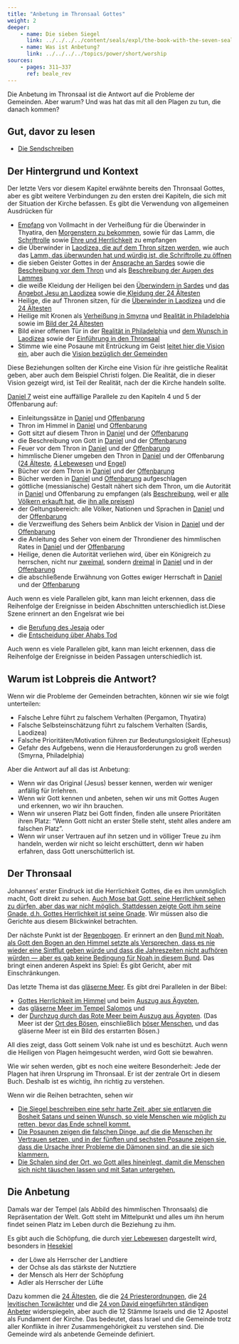 ```yaml
---
title: "Anbetung im Thronsaal Gottes"
weight: 2
deeper:
    - name: Die sieben Siegel
      link: ../../../../content/seals/expl/the-book-with-the-seven-seals
    - name: Was ist Anbetung?
      link: ../../../../topics/power/short/worship
sources: 
    - pages: 311–337
      ref: beale_rev
---
```


Die Anbetung im Thronsaal ist die Antwort auf die Probleme der Gemeinden. Aber warum? Und was hat das mit all den Plagen zu tun, die danach kommen?

## Gut, davor zu lesen

<a name="ef77"></a>
- [Die Sendschreiben](../../../../content/letters/expl/the-letters-to-the-seven-churches)

## Der Hintergrund und Kontext

<a name="e638"></a>
Der letzte Vers vor diesem Kapitel erwähnte bereits den Thronsaal Gottes, aber es gibt weitere Verbindungen zu den ersten drei Kapiteln, die sich mit der Situation der Kirche befassen. Es gibt die Verwendung von allgemeinen Ausdrücken für

- [Empfang](https://biblehub.com/greek/2983.htm) von Vollmacht in der Verheißung für die Überwinder in Thyatira, den [Morgenstern zu bekommen](https://www.bibleserver.com/SLT/Offenbarung2%2C28), sowie für das Lamm, die [Schriftrolle](https://www.bibleserver.com/SLT/Offenbarung5%2C9) sowie [Ehre und Herrlichkeit](https://www.bibleserver.com/SLT/Offenbarung5%2C12) zu empfangen
- die Überwinder in [Laodizea, die auf dem Thron sitzen werden](https://www.bibleserver.com/SLT/Offenbarung3%2C21), wie auch das [Lamm, das überwunden hat und würdig ist, die Schriftrolle zu öffnen](https://www.bibleserver.com/SLT/Offenbarung5%2C5)
- die sieben Geister Gottes in der [Ansprache an Sardes](https://www.bibleserver.com/SLT/Offenbarung3%2C1) sowie die [Beschreibung vor dem Thron](https://www.bibleserver.com/SLT/Offenbarung4%2C5) und als [Beschreibung der Augen des Lammes](https://www.bibleserver.com/SLT/Offenbarung5%2C6)
- die weiße Kleidung der Heiligen bei den [Überwindern in Sardes](https://www.bibleserver.com/SLT/Offenbarung3%2C5) und [das Angebot Jesu an Laodizea](https://www.bibleserver.com/SLT/Offenbarung3%2C18) sowie die[ Kleidung der 24 Ältesten](https://www.bibleserver.com/SLT/Offenbarung4%2C4)
- Heilige, die auf Thronen sitzen, für die [Überwinder in Laodizea](https://www.bibleserver.com/SLT/Offenbarung3%2C21) und die [24 Ältesten](https://www.bibleserver.com/SLT/Offenbarung4%2C4)
- Heilige mit Kronen als [Verheißung in Smyrna](https://www.bibleserver.com/SLT/Offenbarung2%2C10) und [Realität in Philadelphia](https://www.bibleserver.com/SLT/Offenbarung3%2C11) sowie im [Bild der 24 Ältesten](https://www.bibleserver.com/SLT/Offenbarung4%2C4)
- Bild einer offenen Tür in der [Realität in Philadelphia](https://www.bibleserver.com/SLT/Offenbarung3%2C8) und [dem Wunsch in Laodizea](https://www.bibleserver.com/SLT/Offenbarung3%2C20) sowie der [Einführung in den Thronsaal](https://www.bibleserver.com/SLT/Offenbarung4%2C1)
- Stimme wie eine Posaune mit Entrückung im Geist [leitet hier die Vision ein](https://www.bibleserver.com/SLT/Offenbarung4%2C1-2), aber auch die [Vision bezüglich der Gemeinden](https://www.bibleserver.com/SLT/Offenbarung1%2C10-12)

Diese Beziehungen sollten der Kirche eine Vision für ihre geistliche Realität geben, aber auch dem Beispiel Christi folgen. Die Realität, die in dieser Vision gezeigt wird, ist Teil der Realität, nach der die Kirche handeln sollte.

[Daniel 7](https://www.bibleserver.com/SLT/Daniel7) weist eine auffällige Parallele zu den Kapiteln 4 und 5 der Offenbarung auf:

- Einleitungssätze in [Daniel](https://www.bibleserver.com/SLT/Daniel7%2C9) und [Offenbarung](https://www.bibleserver.com/SLT/Offenbarung4%2C1)
- Thron im Himmel in [Daniel](https://www.bibleserver.com/SLT/Daniel7%2C9) und [Offenbarung](https://www.bibleserver.com/SLT/Offenbarung4%2C2)
- Gott sitzt auf diesem Thron in [Daniel](https://www.bibleserver.com/SLT/Daniel7%2C9) und der [Offenbarung](https://www.bibleserver.com/SLT/Offenbarung4%2C2)
- die Beschreibung von Gott in [Daniel](https://www.bibleserver.com/SLT/Daniel7%2C9) und der [Offenbarung](https://www.bibleserver.com/SLT/Offenbarung4%2C3)
- Feuer vor dem Thron in [Daniel](https://www.bibleserver.com/SLT/Daniel7%2C9-10) und der [Offenbarung](https://www.bibleserver.com/SLT/Offenbarung4%2C5)
- himmlische Diener umgeben den Thron in [Daniel](https://www.bibleserver.com/SLT/Daniel7%2C10) und der Offenbarung ([24 Älteste](https://www.bibleserver.com/SLT/Offenbarung4%2C4), [4 Lebewesen](https://www.bibleserver.com/SLT/Offenbarung4%2C6-10) und [Engel](https://www.bibleserver.com/SLT/Offenbarung5%2C11))
- Bücher vor dem Thron in [Daniel](https://www.bibleserver.com/SLT/Daniel7%2C10) und der [Offenbarung](https://www.bibleserver.com/SLT/Offenbarung5%2C1-5)
- Bücher werden in [Daniel](https://www.bibleserver.com/SLT/Daniel7%2C10) und [Offenbarung](https://www.bibleserver.com/SLT/Offenbarung5%2C9) aufgeschlagen
- göttliche (messianische) Gestalt nähert sich dem Thron, um die Autorität in [Daniel](https://www.bibleserver.com/SLT/Daniel7%2C13-14) und Offenbarung zu empfangen (als [Beschreibung](https://www.bibleserver.com/SLT/Offenbarung5%2C5-7), weil er [alle Völkern erkauft hat](https://www.bibleserver.com/SLT/Offenbarung5%2C9), die [ihn alle preisen](https://www.bibleserver.com/SLT/Offenbarung5%2C12-13))
- der Geltungsbereich: alle Völker, Nationen und Sprachen in [Daniel](https://www.bibleserver.com/SLT/Daniel7%2C14) und der [Offenbarung](https://www.bibleserver.com/SLT/Offenbarung5%2C9)
- die Verzweiflung des Sehers beim Anblick der Vision in [Daniel](https://www.bibleserver.com/SLT/Daniel7%2C15) und der [Offenbarung](https://www.bibleserver.com/SLT/Offenbarung5%2C4)
- die Anleitung des Seher von einem der Throndiener des himmlischen Rates in [Daniel](https://www.bibleserver.com/SLT/Daniel7%2C16) und der [Offenbarung](https://www.bibleserver.com/SLT/Offenbarung5%2C5)
- Heilige, denen die Autorität verliehen wird, über ein Königreich zu herrschen, nicht nur [zweimal](https://www.bibleserver.com/SLT/Daniel7%2C22), sondern [dreimal](https://www.bibleserver.com/SLT/Daniel7%2C27) in [Daniel](https://www.bibleserver.com/SLT/Daniel7%2C18) und in der [Offenbarung](https://www.bibleserver.com/SLT/Offenbarung5%2C10)
- die abschließende Erwähnung von Gottes ewiger Herrschaft in [Daniel](https://www.bibleserver.com/SLT/Daniel7%2C27) und der [Offenbarung](https://www.bibleserver.com/SLT/Offenbarung5%2C13-14)

Auch wenn es viele Parallelen gibt, kann man leicht erkennen, dass die Reihenfolge der Ereignisse in beiden Abschnitten unterschiedlich ist.Diese Szene erinnert an den Engelsrat wie bei

- die [Berufung des Jesaja](https://www.bibleserver.com/SLT/Jesaja6%2C1-9) oder
- die [Entscheidung über Ahabs Tod](https://www.bibleserver.com/SLT/1.K%C3%B6nige22%2C19-23)

Auch wenn es viele Parallelen gibt, kann man leicht erkennen, dass die Reihenfolge der Ereignisse in beiden Passagen unterschiedlich ist.

## Warum ist Lobpreis die Antwort?

<a name="2385"></a>
Wenn wir die Probleme der Gemeinden betrachten, können wir sie wie folgt unterteilen:

- Falsche Lehre führt zu falschem Verhalten (Pergamon, Thyatira)
- Falsche Selbsteinschätzung führt zu falschem Verhalten (Sardis, Laodizea)
- Falsche Prioritäten/Motivation führen zur Bedeutungslosigkeit (Ephesus)
- Gefahr des Aufgebens, wenn die Herausforderungen zu groß werden (Smyrna, Philadelphia)

Aber die Antwort auf all das ist Anbetung:

- Wenn wir das Original (Jesus) besser kennen, werden wir weniger anfällig für Irrlehren.
- Wenn wir Gott kennen und anbeten, sehen wir uns mit Gottes Augen und erkennen, wo wir ihn brauchen.
- Wenn wir unseren Platz bei Gott finden, finden alle unsere Prioritäten ihren Platz: “Wenn Gott nicht an erster Stelle steht, steht alles andere am falschen Platz”.
- Wenn wir unser Vertrauen auf ihn setzen und in völliger Treue zu ihm handeln, werden wir nicht so leicht erschüttert, denn wir haben erfahren, dass Gott unerschütterlich ist.

## Der Thronsaal

<a name="0938"></a>
Johannes’ erster Eindruck ist die Herrlichkeit Gottes, die es ihm unmöglich macht, Gott direkt zu sehen. [Auch Mose bat Gott, seine Herrlichkeit sehen zu dürfen, aber das war nicht möglich. Stattdessen zeigte Gott ihm seine Gnade, d.h. Gottes Herrlichkeit ist seine Gnade](https://www.bibleserver.com/SLT/2.Mose33%2C18-20). Wir müssen also die Gerichte aus diesem Blickwinkel betrachten.

Der nächste Punkt ist der [Regenbogen](https://www.bibleserver.com/SLT/Offenbarung4%2C3). Er erinnert an den [Bund mit Noah, als Gott den Bogen an den Himmel setzte als Versprechen, dass es nie wieder eine Sintflut geben würde und dass die Jahreszeiten nicht aufhören würden — aber es gab keine Bedingung für Noah in diesem Bund](https://www.bibleserver.com/SLT/1.Mose9%2C8-11). Das bringt einen anderen Aspekt ins Spiel: Es gibt Gericht, aber mit Einschränkungen.

Das letzte Thema ist das [gläserne Meer](https://www.bibleserver.com/SLT/Offenbarung4%2C6). Es gibt drei Parallelen in der Bibel:

- [Gottes Herrlichkeit im Himmel](https://www.bibleserver.com/SLT/Hesekiel1%2C22) und beim [Auszug aus Ägypten](https://www.bibleserver.com/SLT/2.Mose24%2C10),
- das [gläserne Meer im Tempel Salomos](https://www.bibleserver.com/SLT/2.K%C3%B6nige25%2C13) und
- der [Durchzug durch das Rote Meer beim Auszug aus Ägypten](https://www.bibleserver.com/SLT/2.Mose15%2C8). (Das Meer ist der [Ort des Bösen](https://www.bibleserver.com/SLT/Psalm74%2C10-17), einschließlich [böser Menschen](https://www.bibleserver.com/SLT/Jesaja57%2C20), und das gläserne Meer ist ein Bild des erstarrten Bösen.)

All dies zeigt, dass Gott seinem Volk nahe ist und es beschützt. Auch wenn die Heiligen von Plagen heimgesucht werden, wird Gott sie bewahren.

Wie wir sehen werden, gibt es noch eine weitere Besonderheit: Jede der Plagen hat ihren Ursprung im Thronsaal. Er ist der zentrale Ort in diesem Buch. Deshalb ist es wichtig, ihn richtig zu verstehen.

Wenn wir die Reihen betrachten, sehen wir

- [Die Siegel beschreiben eine sehr harte Zeit, aber sie entlarven die Bosheit Satans und seinen Wunsch, so viele Menschen wie möglich zu retten, bevor das Ende schnell kommt.](../../../../content/seals/expl/the-mystery-of-the-four-horse-men)
- [Die Posaunen zeigen die falschen Dinge, auf die die Menschen ihr Vertrauen setzen, und in der fünften und sechsten Posaune zeigen sie, dass die Ursache ihrer Probleme die Dämonen sind, an die sie sich klammern.](../../../../content/trumpets/expl/the-trumpets-in-revelation)
- [Die Schalen sind der Ort, wo Gott alles hineinlegt, damit die Menschen sich nicht täuschen lassen und mit Satan untergehen.](../../../../content/bowls/expl/the-bowls-of-wrath)

## Die Anbetung

<a name="e545"></a>
Damals war der Tempel (als Abbild des himmlischen Thronsaals) die Repräsentation der Welt. Gott steht im Mittelpunkt und alles um ihn herum findet seinen Platz im Leben durch die Beziehung zu ihm.

Es gibt auch die Schöpfung, die durch [vier Lebewesen](https://www.bibleserver.com/SLT/Offenbarung4%2C7) dargestellt wird, besonders in [Hesekiel](https://www.bibleserver.com/SLT/Hesekiel1%2C5-21)

- der Löwe als Herrscher der Landtiere
- der Ochse als das stärkste der Nutztiere
- der Mensch als Herr der Schöpfung
- Adler als Herrscher der Lüfte

Dazu kommen die [24 Ältesten](https://www.bibleserver.com/SLT/Offenbarung4%2C4), die die [24 Priesterordnungen](https://www.bibleserver.com/SLT/1.Chronik24%2C3-19), die [24 levitischen Torwächter](https://www.bibleserver.com/SLT/1.Chronik26%2C17-19) und die [24 von David eingeführten ständigen Anbeter](https://www.bibleserver.com/SLT/1.Chronik25%2C6-31) widerspiegeln, aber auch die 12 Stämme Israels und die 12 Apostel als Fundament der Kirche. Das bedeutet, dass Israel und die Gemeinde trotz aller Konflikte in ihrer Zusammengehörigkeit zu verstehen sind. Die Gemeinde wird als anbetende Gemeinde definiert.

